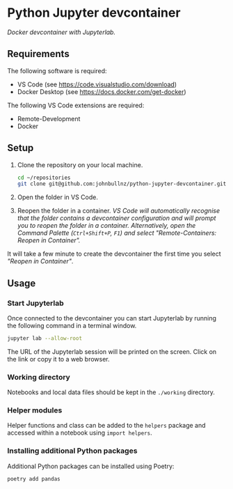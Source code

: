# Python Jupyter devcontainer

*Docker devcontainer with Jupyterlab.*

## Requirements

The following software is required:
- VS Code (see https://code.visualstudio.com/download)
- Docker Desktop (see https://docs.docker.com/get-docker)

The following VS Code extensions are required:
- Remote-Development
- Docker


## Setup

1. Clone the repository on your local machine.

    ```bash
    cd ~/repositories
    git clone git@github.com:johnbullnz/python-jupyter-devcontainer.git
    ```

1. Open the folder in VS Code.

1. Reopen the folder in a container. *VS Code will automatically recognise that the folder contains a devcontainer configuration and will prompt you to reopen the folder in a container. Alternatively, open the Command Palette (`Ctrl+Shift+P`, `F1`) and select "Remote-Containers: Reopen in Container".*

It will take a few minute to create the devcontainer the first time you select *"Reopen in Container"*.


## Usage

### Start Jupyterlab

Once connected to the devcontainer you can start Jupyterlab by running the following command in a terminal window.

```bash
jupyter lab --allow-root
```

The URL of the Jupyterlab session will be printed on the screen. Click on the link or copy it to a web browser. 

### Working directory

Notebooks and local data files should be kept in the `./working` directory.

### Helper modules

Helper functions and class can be added to the `helpers` package and accessed within a notebook using `import helpers`.

### Installing additional Python packages

Additional Python packages can be installed using Poetry:

```bash
poetry add pandas
```
